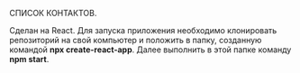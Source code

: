 СПИСОК КОНТАКТОВ.

Сделан на React. Для запуска приложения необходимо клонировать репозиторий на свой компьютер и положить в папку,
созданную командой <b>npx create-react-app</b>. Далее выполнить в этой папке команду <b>npm start</b>.

